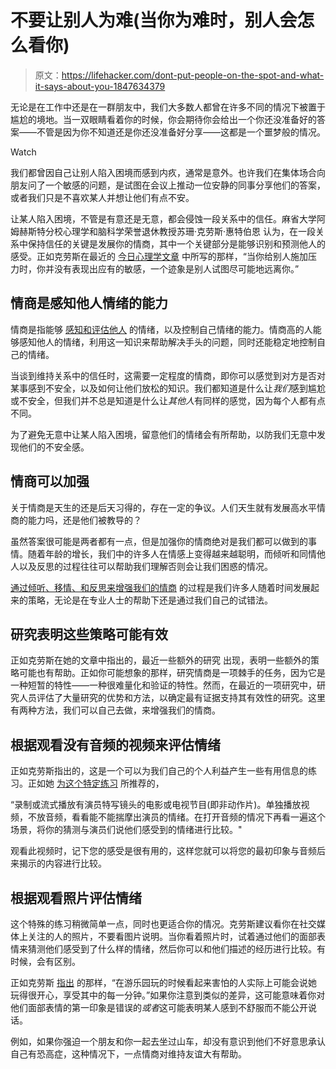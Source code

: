 # 不要让别人为难(当你为难时，别人会怎么看你)

> 原文：<https://lifehacker.com/dont-put-people-on-the-spot-and-what-it-says-about-you-1847634379>

无论是在工作中还是在一群朋友中，我们大多数人都曾在许多不同的情况下被置于尴尬的境地。当一双眼睛看着你的时候，你会期待你会给出一个你还没准备好的答案——不管是因为你不知道还是你还没准备好分享——这都是一个噩梦般的情况。

Watch

我们都曾因自己让别人陷入困境而感到内疚，通常是意外。也许我们在集体场合向朋友问了一个敏感的问题，是试图在会议上推动一位安静的同事分享他们的答案，或者我们只是不喜欢某人并想让他们有点不安。

让某人陷入困境，不管是有意还是无意，都会侵蚀一段关系中的信任。麻省大学阿姆赫斯特分校心理学和脑科学荣誉退休教授苏珊·克劳斯·惠特伯恩 认为，在一段关系中保持信任的关键是发展你的情商，其中一个关键部分是能够识别和预测他人的感受。正如克劳斯在最近的 [今日心理学文章](https://www.psychologytoday.com/us/blog/fulfillment-any-age/202109/why-some-people-constantly-put-others-the-spot) 中所写的那样，“当你给别人施加压力时，你并没有表现出应有的敏感，一个迹象是别人试图尽可能地远离你。”

## **情商是感知他人情绪的能力**

情商是指能够 [感知和评估他人](https://www.verywellmind.com/what-is-emotional-intelligence-2795423) 的情绪，以及控制自己情绪的能力。情商高的人能够感知他人的情绪，利用这一知识来帮助解决手头的问题，同时还能稳定地控制自己的情绪。

当谈到维持关系中的信任时，这需要一定程度的情商，即你可以感觉到对方是否对某事感到不安全，以及如何让他们放松的知识。我们都知道是什么让*我们*感到尴尬或不安全，但我们并不总是知道是什么让*其他人*有同样的感觉，因为每个人都有点不同。

为了避免无意中让某人陷入困境，留意他们的情绪会有所帮助，以防我们无意中发现他们的不安全感。

## **情商可以加强**

关于情商是天生的还是后天习得的，存在一定的争议。人们天生就有发展高水平情商的能力吗，还是他们被教导的？

虽然答案很可能是两者都有一点，但是加强你的情商绝对是我们都可以做到的事情。随着年龄的增长，我们中的许多人在情感上变得越来越聪明，而倾听和同情他人以及反思的过程往往可以帮助我们理解否则会让我们困惑的情况。

[通过倾听、移情、和反思来增强我们的情商](https://www.verywellmind.com/what-is-emotional-intelligence-2795423) 的过程是我们许多人随着时间发展起来的策略，无论是在专业人士的帮助下还是通过我们自己的试错法。

## **研究表明这些策略可能有效**

正如克劳斯在她的文章中指出的，最近一些额外的研究 出现，表明一些额外的策略可能也有帮助。正如你可能想象的那样，研究情商是一项棘手的任务，因为它是一种短暂的特性——一种很难量化和验证的特性。然而，在最近的一项研究中，研究人员评估了大量研究的优势和方法，以确定最有证据支持其有效性的研究。这里有两种方法，我们可以自己去做，来增强我们的情商。

## **根据观看没有音频的视频来评估情绪**

正如克劳斯指出的，这是一个可以为我们自己的个人利益产生一些有用信息的练习。正如她 [为这个特定练习](https://www.psychologytoday.com/us/blog/fulfillment-any-age/202109/why-some-people-constantly-put-others-the-spot) 所推荐的，

“录制或流式播放有演员特写镜头的电影或电视节目(即非动作片)。单独播放视频，不放音频，看看能不能揣摩出演员的情绪。在打开音频的情况下再看一遍这个场景，将你的猜测与演员们说他们感受到的情绪进行比较。"

观看此视频时，记下您的感受是很有用的，这样您就可以将您的最初印象与音频后来揭示的内容进行比较。

## **根据观看照片评估情绪**

这个特殊的练习稍微简单一点，同时也更适合你的情况。克劳斯建议看你在社交媒体上关注的人的照片，不要看图片说明。当你看着照片时，试着通过他们的面部表情来猜测他们感受到了什么样的情绪，然后你可以和他们描述的经历进行比较。有时候，会有区别。

正如克劳斯 [指出](https://www.psychologytoday.com/us/blog/fulfillment-any-age/202109/why-some-people-constantly-put-others-the-spot) 的那样，“在游乐园玩的时候看起来害怕的人实际上可能会说她玩得很开心，享受其中的每一分钟。”如果你注意到类似的差异，这可能意味着你对他们面部表情的第一印象是错误的*或者*这可能表明某人感到不舒服而不能公开说话。

例如，如果你强迫一个朋友和你一起去坐过山车，却没有意识到他们不好意思承认自己有恐高症，这种情况下，一点情商对维持友谊大有帮助。